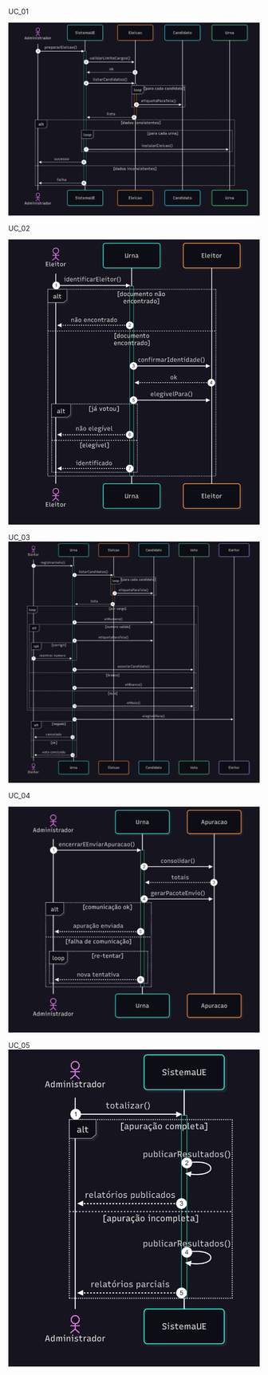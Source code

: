 UC_01

<img src="https://github.com/koiamagabriel/Projeto-1---Grupo-A/blob/main/sequencia1.png"
     alt="Diagrama de sequencia 1">

UC_02


<img src="https://github.com/koiamagabriel/Projeto-1---Grupo-A/blob/main/sequencia2.png"
     alt="Diagrama de sequencia 2">

UC_03
<img src="https://github.com/koiamagabriel/Projeto-1---Grupo-A/blob/main/sequencia3.png"
     alt="Diagrama de sequencia 3">



UC_04

<img src="https://github.com/koiamagabriel/Projeto-1---Grupo-A/blob/main/sequencia4.png"
     alt="Diagrama de sequencia 4">



UC_05
<img src="https://github.com/koiamagabriel/Projeto-1---Grupo-A/blob/main/sequencia5.png"
     alt="Diagrama de sequencia 5">

